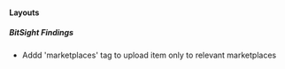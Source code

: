 
#### Layouts
##### BitSight Findings
- Addd 'marketplaces' tag to upload item only to relevant marketplaces
